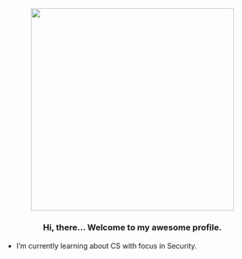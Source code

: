 <div align="center">
<img src="https://media.tenor.com/-NkQYOJCM_AAAAAj/luckystar-dance-konata-izumi.gif" align="center" height="400" width="400" />
</div>  
  

### <div align="center">Hi, there... Welcome to my awesome profile. </div>  
  

- I’m currently learning about CS with focus in Security.
ㅤㅤㅤ
  

<br />
